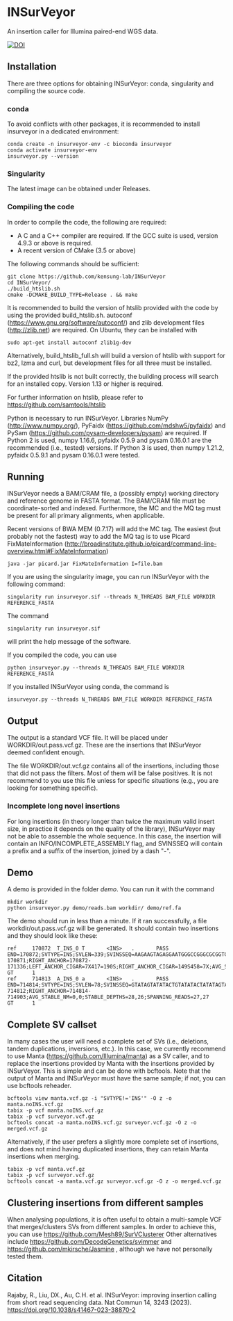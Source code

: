 # INSurVeyor
An insertion caller for Illumina paired-end WGS data.

[![DOI](https://zenodo.org/badge/DOI/10.5281/zenodo.7695070.svg)](https://doi.org/10.5281/zenodo.7695070)

## Installation

There are three options for obtaining INSurVeyor: conda, singularity and compiling the source code.

### conda

To avoid conflicts with other packages, it is recommended to install insurveyor in a dedicated environment:
```
conda create -n insurveyor-env -c bioconda insurveyor
conda activate insurveyor-env
insurveyor.py --version
```

### Singularity

The latest image can be obtained under Releases.

### Compiling the code

In order to compile the code, the following are required:
- A C and a C++ compiler are required. If the GCC suite is used, version 4.9.3 or above is required.
- A recent version of CMake (3.5 or above)

The following commands should be sufficient:

```
git clone https://github.com/kensung-lab/INSurVeyor
cd INSurVeyor/
./build_htslib.sh
cmake -DCMAKE_BUILD_TYPE=Release . && make
```

It is recommended to build the version of htslib provided with the code by using the provided build_htslib.sh. autoconf (https://www.gnu.org/software/autoconf/) and zlib development files (http://zlib.net) are required. On Ubuntu, they can be installed with
```
sudo apt-get install autoconf zlib1g-dev
```
Alternatively, build_htslib_full.sh will build a version of htslib with support for bz2, lzma and curl, but development files for all three must be installed.

If the provided htslib is not built correctly, the building process will search for an installed copy. Version 1.13 or higher is required.

For further information on htslib, please refer to https://github.com/samtools/htslib

Python is necessary to run INSurVeyor. Libraries NumPy (http://www.numpy.org/), PyFaidx (https://github.com/mdshw5/pyfaidx) and PySam (https://github.com/pysam-developers/pysam) are required. If 
Python 2 is used, numpy 1.16.6, pyfaidx 0.5.9 and pysam 0.16.0.1 are the recommended (i.e., tested) versions. If Python 3 is used, then numpy 1.21.2, pyfaidx 0.5.9.1 and pysam 0.16.0.1 were 
tested.

## Running

INSurVeyor needs a BAM/CRAM file, a (possibly empty) working directory and reference genome in FASTA format.
The BAM/CRAM file must be coordinate-sorted and indexed. Furthermore, the MC and the MQ tag must be present for all primary alignments, when applicable.

Recent versions of BWA MEM (0.7.17) will add the MC tag. The easiest (but probably not the fastest) way to add the MQ tag is to use Picard FixMateInformation 
(http://broadinstitute.github.io/picard/command-line-overview.html#FixMateInformation) 
```
java -jar picard.jar FixMateInformation I=file.bam
```

If you are using the singularity image, you can run INSurVeyor with the following command:
```
singularity run insurveyor.sif --threads N_THREADS BAM_FILE WORKDIR REFERENCE_FASTA
```

The command
```
singularity run insurveyor.sif
```
will print the help message of the software.

If you compiled the code, you can use 
```
python insurveyor.py --threads N_THREADS BAM_FILE WORKDIR REFERENCE_FASTA
```

If you installed INSurVeyor using conda, the command is
```
insurveyor.py --threads N_THREADS BAM_FILE WORKDIR REFERENCE_FASTA
```

## Output

The output is a standard VCF file. It will be placed under WORKDIR/out.pass.vcf.gz. These are the insertions that INSurVeyor deemed confident enough. 

The file WORKDIR/out.vcf.gz contains all of the insertions, including those that did not pass the filters. Most of them will be false positives. It is not recommend to you use this file unless 
for specific situations (e.g., you are looking for something specific).

### Incomplete long novel insertions

For long insertions (in theory longer than twice the maximum valid insert size, in practice it depends on the quality of the library), INSurVeyor may not be able to assemble the whole sequence. In this case, the insertion will contain an INFO/INCOMPLETE_ASSEMBLY flag, and SVINSSEQ will contain a prefix and a suffix of the insertion, joined by a dash "-".

## Demo

A demo is provided in the folder *demo*. You can run it with the command
```
mkdir workdir
python insurveyor.py demo/reads.bam workdir/ demo/ref.fa
```
The demo should run in less than a minute. If it ran successfully, a file workdir/out.pass.vcf.gz will be generated. It should contain two insertions and they should look like these:
```
ref     170872  T_INS_0 T       <INS>   .       PASS    END=170872;SVTYPE=INS;SVLEN=339;SVINSSEQ=AAGAAGTAGAGGAATGGGCCGGGCGCGGTGGCTCACGCCTGTAATCCCAGCACTTTGGGAGGCCGAGGCGGGTGGATCATGAGGTCAGGAGATCGAGACCATCCTGGCTAACAAGGTGAAACCCCGTCTCTACTAAAAATACAAAAAATTAGCCGGGCGCGGTGGCGGGCGCCTGTAGTCCCAGCTACTCGGGAGGCTGAGGCAGGAGAATGGCGTGAACCCGGGAAGCGGAGCTTGCAGTGAGCCGAGATTGCGCCACTGCAGTCCGCAGTCCGGCCTGGGCGACAGAGCGAGACTCCGTCTCAAAAAAAAAAAAAAAAAAAAAAAAAAAAAAAAAAA;SPLIT_READS=10,16;DISCORDANT=30,50;ALGORITHM=transurveyor;LEFT_ANCHOR=170448-170871;RIGHT_ANCHOR=170872-171336;LEFT_ANCHOR_CIGAR=7X417=190S;RIGHT_ANCHOR_CIGAR=149S458=7X;AVG_STABLE_NM=0,0;STABLE_DEPTHS=28,35;SPANNING_READS=0,0;MHLEN=0;SCORES=1,1    GT      1
ref     714813  A_INS_0 a       <INS>   .       PASS    END=714814;SVTYPE=INS;SVLEN=78;SVINSSEQ=GTATAGTATATACTGTATATACTATATAGTATAGTATATACTGTATATACTATATAGTATAGTATATACTGTATATAC;SPLIT_READS=22,16;DISCORDANT=20,25;ALGORITHM=assembly;LEFT_ANCHOR=714722-714812;RIGHT_ANCHOR=714814-714903;AVG_STABLE_NM=0,0;STABLE_DEPTHS=28,26;SPANNING_READS=27,27      GT      1
```

## Complete SV callset

In many cases the user will need a complete set of SVs (i.e., deletions, tandem duplications, inversions, etc.). In this case, we currently recommend to use Manta (https://github.com/Illumina/manta) as a SV caller, and to replace the insertions provided by Manta with the insertions provided by INSurVeyor.
This is simple and can be done with bcftools. Note that the output of Manta and INSurVeyor must have the same sample; if not, you can use bcftools reheader.

```
bcftools view manta.vcf.gz -i "SVTYPE!='INS'" -O z -o manta.noINS.vcf.gz
tabix -p vcf manta.noINS.vcf.gz
tabix -p vcf surveyor.vcf.gz
bcftools concat -a manta.noINS.vcf.gz surveyor.vcf.gz -O z -o merged.vcf.gz
```

Alternatively, if the user prefers a slightly more complete set of insertions, and does not mind having duplicated insertions, they can retain Manta insertions when merging.

```
tabix -p vcf manta.vcf.gz
tabix -p vcf surveyor.vcf.gz
bcftools concat -a manta.vcf.gz surveyor.vcf.gz -O z -o merged.vcf.gz
```

## Clustering insertions from different samples

When analysing populations, it is often useful to obtain a multi-sample VCF that merges/clusters SVs from different samples. In order to achieve this, you can use https://github.com/Mesh89/SurVClusterer
Other alternatives include https://github.com/DecodeGenetics/svimmer and https://github.com/mkirsche/Jasmine , although we have not personally tested them.

## Citation

Rajaby, R., Liu, DX., Au, C.H. et al. INSurVeyor: improving insertion calling from short read sequencing data. Nat Commun 14, 3243 (2023). https://doi.org/10.1038/s41467-023-38870-2
